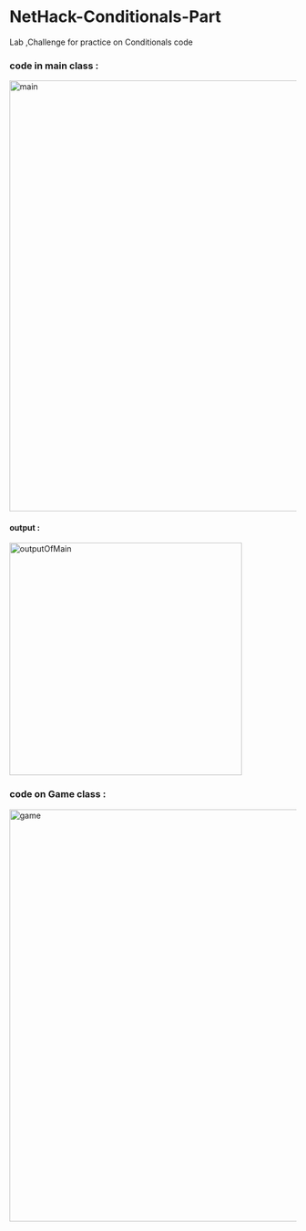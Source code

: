 # NetHack-Conditionals-Part
Lab ,Challenge for practice on Conditionals code

### code in main class :
<img width="756" alt="main" src="https://user-images.githubusercontent.com/92260250/144592291-63b47cef-ba90-4dd9-b221-daac9758b230.png">

#### output :
<img width="408" alt="outputOfMain" src="https://user-images.githubusercontent.com/92260250/144592394-28f3cf44-11eb-40c6-a7da-fb03ab49819f.png">

### code on Game class :
<img width="723" alt="game" src="https://user-images.githubusercontent.com/92260250/144592615-44a02115-eb79-4363-af19-663ce841d653.png">
